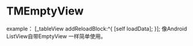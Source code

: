 # TMEmptyView
example：
    [_tableView addReloadBlock:^{
        [self loadData];
    }];
像Android ListView自带EmptyView 一样简单使用。
